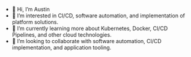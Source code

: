 - 👋 Hi, I’m Austin
- 👀 I’m interested in CI/CD, software automation, and implementation of platform solutions.
- 🌱 I’m currently learning more about Kubernetes, Docker, CI/CD Pipelines, and other cloud technologies. 
- 💞️ I’m looking to collaborate with software automation, CI/CD implementation, and application tooling.

<!---
MiliAus/MiliAus is a ✨ special ✨ repository because its `README.md` (this file) appears on your GitHub profile.
You can click the Preview link to take a look at your changes.
--->
